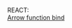 REACT:</br>
  <a href="https://medium.com/@charpeni/arrow-functions-in-class-properties-might-not-be-as-great-as-we-think-3b3551c440b1" target="_blank">Arrow function bind</a>
